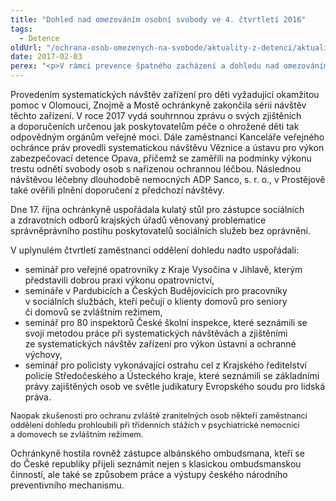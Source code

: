 ```yaml
---
title: "Dohled nad omezováním osobní svobody ve 4. čtvrtletí 2016"
tags:
  - Detence
oldUrl: "/ochrana-osob-omezenych-na-svobode/aktuality-z-detenci/aktuality-z-detenci-2017/dohled-nad-omezovanim-osobni-svobody-ve-4-ctvrtleti-2016/"
date: 2017-02-03
perex: "<p>V rámci prevence špatného zacházení a dohledu nad omezováním osobní svobody provedli pověření zaměstnanci Kanceláře veřejného ochránce práv ve čtvrtém čtvrtletí roku 2016 celkem 5 systematických návštěv zařízení.</p>"
---
```


<!-- imported from the old website -->

<p>Provedením systematických návštěv zařízení pro děti vyžadující okamžitou pomoc v Olomouci, Znojmě a Mostě ochránkyně zakončila sérii návštěv těchto zařízení. V roce 2017 vydá souhrnnou zprávu o svých zjištěních a doporučeních určenou jak poskytovatelům péče o ohrožené děti tak odpovědným orgánům veřejné moci. Dále zaměstnanci Kanceláře veřejného ochránce práv provedli systematickou návštěvu Věznice a ústavu pro výkon zabezpečovací detence Opava, přičemž se zaměřili na podmínky výkonu trestu odnětí svobody osob s nařízenou ochrannou léčbou. Následnou návštěvou léčebny dlouhodobě nemocných ADP Sanco, s. r. o., v Prostějově také ověřili plnění doporučení z předchozí návštěvy. </p> <p>Dne 17. října ochránkyně uspořádala kulatý stůl pro zástupce sociálních a zdravotních odborů krajských úřadů věnovaný problematice správněprávního postihu poskytovatelů sociálních služeb bez oprávnění.</p> <p>V uplynulém čtvrtletí zaměstnanci oddělení dohledu nadto uspořádali:</p><ul><li>seminář pro veřejné opatrovníky z Kraje Vysočina v Jihlavě, kterým představili dobrou praxi výkonu opatrovnictví,</li><li>semináře v Pardubicích a Českých Budějovicích pro pracovníky v sociálních službách, kteří pečují o klienty domovů pro seniory či domovů se zvláštním režimem,</li><li>seminář pro 80 inspektorů České školní inspekce, které seznámili se svojí metodou práce při systematických návštěvách a zjištěními ze systematických návštěv zařízení pro výkon ústavní a ochranné výchovy,</li><li>seminář pro policisty vykonávající ostrahu cel z Krajského ředitelství policie Středočeského a Ústeckého kraje, které seznámili se základními právy zajištěných osob ve světle judikatury Evropského soudu pro lidská práva.</li></ul><p><span style="font-size: 12.8px;">N</span><span style="font-size: 12.8px;">aopak zkušenosti pro ochranu zvláště zranitelných osob někteří zaměstnanci oddělení dohledu prohloubili při třídenních stážích v psychiatrické nemocnici a domovech se zvláštním režimem.</span></p> <p>Ochránkyně hostila rovněž zástupce albánského ombudsmana, kteří se do České republiky přijeli seznámit nejen s klasickou ombudsmanskou činností, ale také se způsobem práce a výstupy českého národního preventivního mechanismu.</p>
